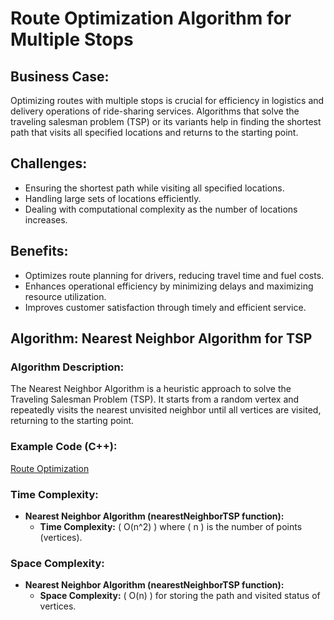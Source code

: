 # Route Optimization Algorithm for Multiple Stops

## Business Case:
Optimizing routes with multiple stops is crucial for efficiency in logistics and delivery operations of ride-sharing services. Algorithms that solve the traveling salesman problem (TSP) or its variants help in finding the shortest path that visits all specified locations and returns to the starting point.

## Challenges:
- Ensuring the shortest path while visiting all specified locations.
- Handling large sets of locations efficiently.
- Dealing with computational complexity as the number of locations increases.

## Benefits:
- Optimizes route planning for drivers, reducing travel time and fuel costs.
- Enhances operational efficiency by minimizing delays and maximizing resource utilization.
- Improves customer satisfaction through timely and efficient service.

## Algorithm: Nearest Neighbor Algorithm for TSP

### Algorithm Description:
The Nearest Neighbor Algorithm is a heuristic approach to solve the Traveling Salesman Problem (TSP). It starts from a random vertex and repeatedly visits the nearest unvisited neighbor until all vertices are visited, returning to the starting point.

### Example Code (C++):
[Route Optimization](https://github.com/Prajwal1110/APS.github.io/blob/2d52ca07666d4295dd191227e780df1fbe24f23d/codes/routeoptimization.cpp)

### Time Complexity:
- **Nearest Neighbor Algorithm (nearestNeighborTSP function):**
  - **Time Complexity:** \( O(n^2) \) where \( n \) is the number of points (vertices).

### Space Complexity:
- **Nearest Neighbor Algorithm (nearestNeighborTSP function):**
  - **Space Complexity:** \( O(n) \) for storing the path and visited status of vertices.
